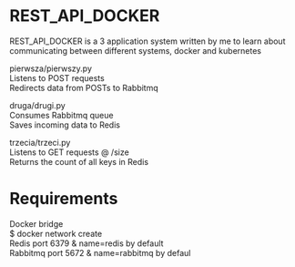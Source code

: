 # REST_API_DOCKER 
REST_API_DOCKER is a 3 application system written by me to learn about communicating between different systems, docker and kubernetes

pierwsza/pierwszy.py <br />
Listens to POST requests <br />
Redirects data from POSTs to Rabbitmq <br />

druga/drugi.py <br />
Consumes Rabbitmq queue <br />
Saves incoming data to Redis <br />
 
trzecia/trzeci.py <br />
Listens to GET requests @ /size <br />
Returns the count of all keys in Redis <br />


# Requirements <br />

Docker bridge <br />
$ docker network create <network-name> <br />
Redis port 6379 & name=redis by default  <br />
Rabbitmq  port 5672 & name=rabbitmq by defaul <br />
